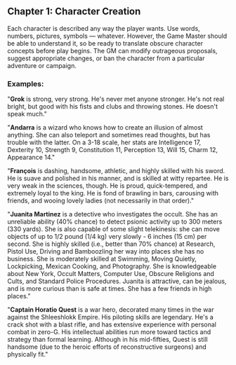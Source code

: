 ## Chapter 1: Character Creation

Each character is described any way the
player wants. Use words, numbers, pictures,
symbols — whatever. However, the Game Master 
should be able to understand it, so be
ready to translate obscure character concepts
before play begins. The GM can modify outrageous proposals, 
suggest appropriate changes, or ban the character from a 
particular adventure or campaign.

### Examples:

"__Grok__ is strong, very strong. He's never met
anyone stronger. He's not real bright, but
good with his fists and clubs and throwing
stones. He doesn't speak much."

"__Andarra__ is a wizard who knows how to
create an illusion of almost anything. She can
also teleport and sometimes read thoughts,
but has trouble with the latter. On a 3-18 scale,
her stats are Intelligence 17, Dexterity 10,
Strength 9, Constitution 11, Perception 13,
Will 15, Charm 12, Appearance 14."

"__François__ is dashing, handsome, athletic,
and highly skilled with his sword. He is suave
and polished in his manner, and is skilled at
witty repartee. He is very weak in the sciences,
though. He is proud, quick-tempered, and
extremely loyal to the king. He is fond of
brawling in bars, carousing with friends, and
wooing lovely ladies (not necessarily in that
order)."

"__Juanita Martinez__ is a detective who
investigates the occult. She has an unreliable
ability (40% chance) to detect psionic activity
up to 300 meters (330 yards). She is also capable of 
some slight telekinesis: she can move
objects of up to 1/2 pound (1/4 kg) very slowly - 6 inches 
(15 cm) per second. She is highly
skilled (i.e., better than 70% chance) at
Research, Pistol Use, Driving and Bamboozling her 
way into places she has no business.
She is moderately skilled at Swimming, Moving Quietly, 
Lockpicking, Mexican Cooking,
and Photography. She is knowledgeable about
New York, Occult Matters, Computer Use,
Obscure Religions and Cults, and Standard
Police Procedures. Juanita is attractive, can be
jealous, and is more curious than is safe at
times. She has a few friends in high places."

"__Captain Horatio Quest__ is a war hero,
decorated many times in the war against the
Shleeshlokk Empire. His piloting skills are
legendary. He's a crack shot with a blast rifle,
and has extensive experience with personal
combat in zero-G. His intellectual abilities
run more toward tactics and strategy than
formal learning. Although in his mid-fifties,
Quest is still handsome (due to the heroic
efforts of reconstructive surgeons) and physically fit."
